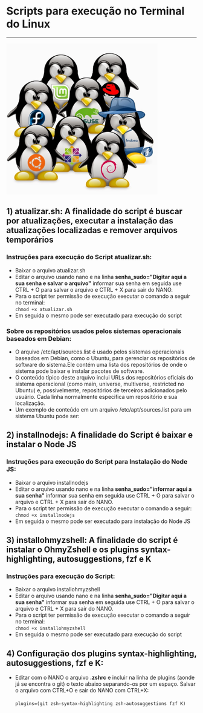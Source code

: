 # Scripts para execução no Terminal do Linux
***

<img src="imagens/linux.png" width="400px">


## **1) atualizar.sh: A finalidade do script é buscar por atualizações, executar a instalação das atualizações localizadas e remover arquivos temporários**

### Instruções para execução do Script atualizar.sh:
- Baixar o arquivo atualizar.sh
- Editar o arquivo usando nano e na linha **senha_sudo="Digitar aqui a sua senha e salvar o arquivo"** informar sua senha em seguida use CTRL + O para salvar o arquivo e CTRL + X para sair do NANO. 
- Para o script ter permissão de execução executar o comando a seguir no terminal: </br>
`chmod +x atualizar.sh`
- Em seguida o mesmo pode ser executado para execução do script

### Sobre os repositórios usados pelos sistemas operacionais baseados em Debian:
  -  O arquivo /etc/apt/sources.list é usado pelos sistemas operacionais baseados em Debian, como o Ubuntu, para gerenciar os repositórios de software do sistema.Ele contém uma lista dos repositórios de onde o sistema pode baixar e instalar pacotes de software.
  -  O conteúdo típico deste arquivo inclui URLs dos repositórios oficiais do sistema operacional (como main, universe, multiverse, restricted no Ubuntu) e, possivelmente, repositórios de terceiros adicionados pelo usuário. Cada linha normalmente especifica um repositório e sua localização.
  -  Um exemplo de conteúdo em um arquivo /etc/apt/sources.list para um sistema Ubuntu pode ser:

    

## **2) installnodejs: A finalidade do Script é baixar e instalar o Node JS**

### Instruções para execução do Script para Instalação do Node JS:
- Baixar o arquivo installnodejs
- Editar o arquivo usando nano e na linha **senha_sudo="informar aqui a sua senha"** informar sua senha em seguida use CTRL + O para salvar o arquivo e CTRL + X para sair do NANO.
- Para o script ter permissão de execução executar o comando a seguir: </br> 
`chmod +x installnodejs`
- Em seguida o mesmo pode ser executado para instalação do Node JS

## **3) installohmyzshell: A finalidade do script é instalar o OhmyZshell e os plugins syntax-highlighting, autosuggestions, fzf e K**

### Instruções para execução do Script:
 - Baixar o arquivo installohmyzshell
- Editar o arquivo usando nano e na linha **senha_sudo="Digitar aqui a sua senha"** informar sua senha em seguida use CTRL + O para salvar o arquivo e CTRL + X para sair do NANO. 
- Para o script ter permissão de execução executar o comando a seguir no terminal: </br>
`chmod +x installohmyzshell`
- Em seguida o mesmo pode ser executado para execução do script

## **4) Configuração dos plugins syntax-highlighting, autosuggestions, fzf e K:**
  - Editar com o NANO o arquivo **.zshrc** e incluir na linha de plugins (aonde já se encontra o git) o texto abaixo separando-os por um espaço. Salvar o arquivo com CTRL+O e sair do NANO com CTRL+X:</br></br>
``plugins=(git zsh-syntax-highlighting zsh-autosuggestions fzf K)``
    

